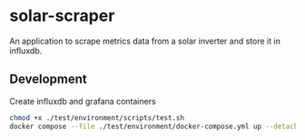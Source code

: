 # solar-scraper

An application to scrape metrics data from a solar inverter and store it in influxdb.

## Development

Create influxdb and grafana containers

```bash
chmod +x ./test/environment/scripts/test.sh
docker compose --file ./test/environment/docker-compose.yml up --detach 
```
